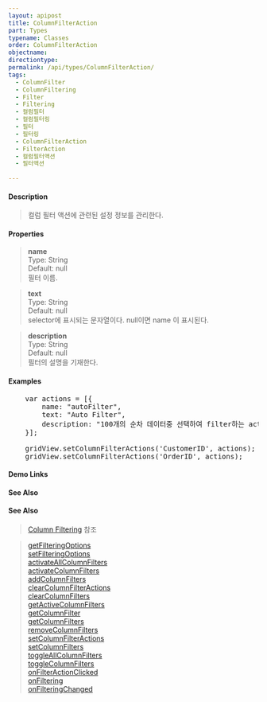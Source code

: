 ```yaml
---
layout: apipost
title: ColumnFilterAction
part: Types
typename: Classes
order: ColumnFilterAction
objectname: 
directiontype: 
permalink: /api/types/ColumnFilterAction/
tags: 
  - ColumnFilter
  - ColumnFiltering
  - Filter
  - Filtering
  - 컬럼필터
  - 컬럼필터링
  - 필터
  - 필터링
  - ColumnFilterAction
  - FilterAction
  - 컬럼필터액션
  - 필터액션
  
---
```


#### Description

> 컬럼 필터 액션에 관련된 설정 정보를 관리한다.

#### Properties

> **name**  
> Type: String   
> Default:  null     
> 필터 이름.  

> **text**  
> Type: String   
> Default: null    
> selector에 표시되는 문자열이다. null이면 name 이 표시된다.  

> **description**  
> Type: String   
> Default:  null      
> 필터의 설명을 기재한다.  

#### Examples   

<pre class="prettyprint">
    var actions = [{
        name: "autoFilter",
        text: "Auto Filter",
        description: "100개의 순차 데이터중 선택하여 filter하는 action."
    }];
 
    gridView.setColumnFilterActions('CustomerID', actions);
    gridView.setColumnFilterActions('OrderID', actions);
</pre>

#### Demo Links
#### See Also

#### See Also 

> [Column Filtering](http://demo.realgrid.net/Demo/ColumnFiltering) 참조  

> [getFilteringOptions](/api/GridBase/getFilteringOptions)  
> [setFilteringOptions](/api/GridBase/setFilteringOptions)  
> [activateAllColumnFilters](/api/GridBase/activateAllColumnFilters)  
> [activateColumnFilters](/api/GridBase/activateColumnFilters)  
> [addColumnFilters](/api/GridBase/addColumnFilters)  
> [clearColumnFilterActions](/api/GridBase/clearColumnFilterActions)  
> [clearColumnFilters](/api/GridBase/clearColumnFilters)  
> [getActiveColumnFilters](/api/GridBase/getActiveColumnFilters)  
> [getColumnFilter](/api/GridBase/getColumnFilter)  
> [getColumnFilters](/api/GridBase/getColumnFilters)  
> [removeColumnFilters](/api/GridBase/removeColumnFilters)  
> [setColumnFilterActions](/api/GridBase/setColumnFilterActions)  
> [setColumnFilters](/api/GridBase/setColumnFilters)  
> [toggleAllColumnFilters](/api/GridBase/toggleAllColumnFilters)  
> [toggleColumnFilters](/api/GridBase/toggleColumnFilters)  
> [onFilterActionClicked](/api/GridBase/onFilterActionClicked)  
> [onFiltering](/api/GridBase/onFiltering)  
> [onFilteringChanged](/api/GridBase/onFilteringChanged)  
